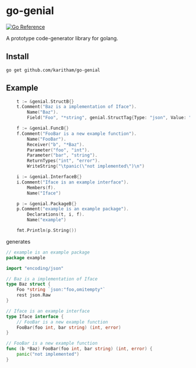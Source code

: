 # go-genial

[![Go Reference](https://pkg.go.dev/badge/github.com/Karitham/go-genial.svg)](https://pkg.go.dev/github.com/Karitham/go-genial)

A prototype code-generator library for golang.

## Install

`go get github.com/karitham/go-genial`

## Example

```go
	t := &genial.StructB{}
	t.Comment("Baz is a implementation of Iface").
		Name("Baz").
		Field("Foo", "*string", genial.StructTag{Type: "json", Value: "foo,omitempty"})

	f := &genial.FuncB{}
	f.Comment("FooBar is a new example function").
		Name("FooBar").
		Receiver("b", "*Baz").
		Parameter("foo", "int").
		Parameter("bar", "string").
		ReturnTypes("int", "error").
		WriteString("\tpanic(\"not implemented\")\n")

	i := &genial.InterfaceB{}
	i.Comment("Iface is an example interface").
		Members(f).
		Name("Iface")

	p := &genial.PackageB{}
	p.Comment("example is an example package").
		Declarations(t, i, f).
		Name("example")

	fmt.Println(p.String())
```

generates

```go
// example is an example package
package example

import "encoding/json"

// Baz is a implementation of Iface
type Baz struct {
	Foo *string `json:"foo,omitempty"`
	rest json.Raw
}

// Iface is an example interface
type Iface interface {
	// FooBar is a new example function
	FooBar(foo int, bar string) (int, error)
}

// FooBar is a new example function
func (b *Baz) FooBar(foo int, bar string) (int, error) {
	panic("not implemented")
}
```
